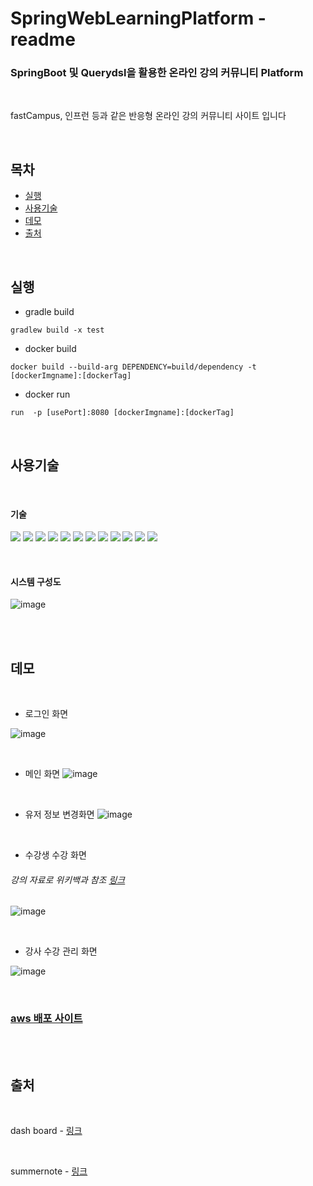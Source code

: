 # SpringWebLearningPlatform - readme


### SpringBoot 및 Querydsl을 활용한 온라인 강의 커뮤니티 Platform 
<br>

fastCampus, 인프런 등과 같은 반응형 온라인 강의 커뮤니티  사이트 입니다 
 
<br>

## 목차

- [실행](#실행)
- [사용기술](#사용기술)
- [데모](#데모)
- [출처](#출처)


<br>

## 실행

- gradle build
```
gradlew build -x test
```
- docker build
```
docker build --build-arg DEPENDENCY=build/dependency -t [dockerImgname]:[dockerTag]
```
- docker run
```
run  -p [usePort]:8080 [dockerImgname]:[dockerTag]
```


<br>


## 사용기술

<br>

#### 기술
<img src="https://img.shields.io/badge/springboot-6DB33F?style=flat-square&logo=springboot&logoColor=white"/></a>
<img src="https://img.shields.io/badge/Spring Security-6DB33F?style=flat-square&logo=Spring Security&logoColor=white"/></a>
<img src="https://img.shields.io/badge/mysql-4479A1?style=flat-square&logo=mysql&logoColor=white"/></a>
<img src="https://img.shields.io/badge/AmazonAws-232F3E?style=flat-square&logo=AmazonAws&logoColor=white"/></a>
<img src="https://img.shields.io/badge/Docker-2496ED?style=flat-square&logo=Docker&logoColor=white"/></a>
<img src="https://img.shields.io/badge/jQuery-0769AD?style=flat-square&logo=jQuery&logoColor=white"/></a>
<img src="https://img.shields.io/badge/Css3-1572B6?style=flat-square&logo=Css3&logoColor=white"/></a>
<img src="https://img.shields.io/badge/HTML5-E34F26?style=flat-square&logo=HTML5&logoColor=white"/></a>
<img src="https://img.shields.io/badge/Java-007396?style=flat-square&logo=Java&logoColor=white"/></a>
<img src="https://img.shields.io/badge/JavaScript-F7DF1E?style=flat-square&logo=JavaScript&logoColor=white"/></a>
<img src="https://img.shields.io/badge/QueryDsl-20336B?style=flat-square&logo=QueryDsl&logoColor=white"/></a>
<img src="https://img.shields.io/badge/Jpa-6DB33F?style=flat-square&logo=Jpa&logoColor=white"/></a>


<br>

#### 시스템 구성도

![image](https://user-images.githubusercontent.com/39224132/164891462-bf6a2032-172b-412b-95e8-7cf34e5f6d2b.png)

<br>
<br>

## 데모

<br>

- 로그인 화면

![image](https://user-images.githubusercontent.com/39224132/164889762-083cec5a-3138-4897-95f9-01a05ea22629.png)

<br>

- 메인 화면
![image](https://user-images.githubusercontent.com/39224132/164890274-923829c6-c7aa-482a-926e-394f0fe1eaca.png)


<br>

- 유저 정보 변경화면
![image](https://user-images.githubusercontent.com/39224132/164889694-59dd44c3-dbdc-484a-aab6-5ec5f370511a.png)



<br>

- 수강생 수강 화면
###### 강의 자료로 위키백과 참조 [링크](https://ko.wikipedia.org/wiki/%EC%9E%90%EB%B0%94_(%ED%94%84%EB%A1%9C%EA%B7%B8%EB%9E%98%EB%B0%8D_%EC%96%B8%EC%96%B4))
![image](https://user-images.githubusercontent.com/39224132/164890350-166c4869-ad82-49bc-82af-a5d9b4a1f3f9.png)

<br>

- 강사 수강 관리 화면

![image](https://user-images.githubusercontent.com/39224132/164890758-8f40e2e9-a26c-412f-90de-019fad809c4c.png)



<br>


### [aws 배포 사이트](https://www.akaspringplatform.p-e.kr/main/index)

<br>
<br>

## 출처
<br>

dash board - [링크](https://www.creative-tim.com/product/material-dashboard)

<br>

summernote - [링크](https://summernote.org)





